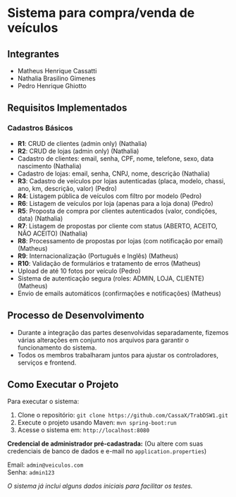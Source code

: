 # Sistema para compra/venda de veículos

## Integrantes
- Matheus Henrique Cassatti
- Nathalia Brasilino Gimenes
- Pedro Henrique Ghiotto

## Requisitos Implementados
### Cadastros Básicos
-  **R1**: CRUD de clientes (admin only) (Nathalia)
-  **R2**: CRUD de lojas (admin only) (Nathalia)
-  Cadastro de clientes: email, senha, CPF, nome, telefone, sexo, data nascimento (Nathalia)
-  Cadastro de lojas: email, senha, CNPJ, nome, descrição (Nathalia)
-  **R3**: Cadastro de veículos por lojas autenticadas (placa, modelo, chassi, ano, km, descrição, valor) (Pedro)
-  **R4**: Listagem pública de veículos com filtro por modelo (Pedro)
-  **R6**: Listagem de veículos por loja (apenas para a loja dona) (Pedro)
-  **R5**: Proposta de compra por clientes autenticados (valor, condições, data) (Nathalia)
-  **R7**: Listagem de propostas por cliente com status (ABERTO, ACEITO, NÃO ACEITO) (Nathalia)
-  **R8**: Processamento de propostas por lojas (com notificação por email) (Matheus)
-  **R9**: Internacionalização (Português e Inglês) (Matheus)
-  **R10**: Validação de formulários e tratamento de erros (Matheus)
-  Upload de até 10 fotos por veículo (Pedro)
-  Sistema de autenticação segura (roles: ADMIN, LOJA, CLIENTE) (Matheus)
-  Envio de emails automáticos (confirmações e notificações) (Matheus)

## Processo de Desenvolvimento
- Durante a integração das partes desenvolvidas separadamente, fizemos várias alterações em conjunto nos arquivos para garantir o funcionamento do sistema. 
- Todos os membros trabalharam juntos para ajustar os controladores, serviços e frontend.

## Como Executar o Projeto
Para executar o sistema:

1. Clone o repositório: `git clone https://github.com/CassaX/TrabDSW1.git`
2. Execute o projeto usando Maven: `mvn spring-boot:run`
3. Acesse o sistema em: `http://localhost:8080`

**Credencial de administrador pré-cadastrada:** (Ou altere com suas credenciais de banco de dados e e-mail no `application.properties`)

Email: `admin@veiculos.com`  
Senha: `admin123`

*O sistema já inclui alguns dados iniciais para facilitar os testes.*
